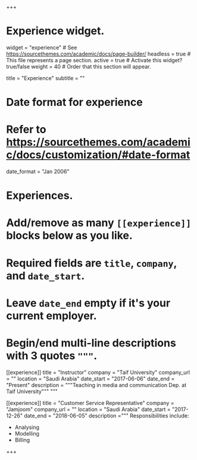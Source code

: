 +++
# Experience widget.
widget = "experience"  # See https://sourcethemes.com/academic/docs/page-builder/
headless = true  # This file represents a page section.
active = true  # Activate this widget? true/false
weight = 40  # Order that this section will appear.

title = "Experience"
subtitle = ""

# Date format for experience
#   Refer to https://sourcethemes.com/academic/docs/customization/#date-format
date_format = "Jan 2006"

# Experiences.
#   Add/remove as many `[[experience]]` blocks below as you like.
#   Required fields are `title`, `company`, and `date_start`.
#   Leave `date_end` empty if it's your current employer.
#   Begin/end multi-line descriptions with 3 quotes `"""`.
[[experience]]
title = "Instructor"
company = "Taif University"
company_url = ""
location = "Saudi Arabia"
date_start = "2017-06-06"
date_end = "Present"
description = """Teaching in media and communication Dep. at Taif University"""
"""

[[experience]]
title = "Customer Service Representative"
company = "Jamjoom"
company_url = ""
location = "Saudi Arabia"
date_start = "2017-12-26"
date_end = "2018-06-05"
description ="""
Responsibilities include:

* Analysing
* Modelling
* Billing

+++
